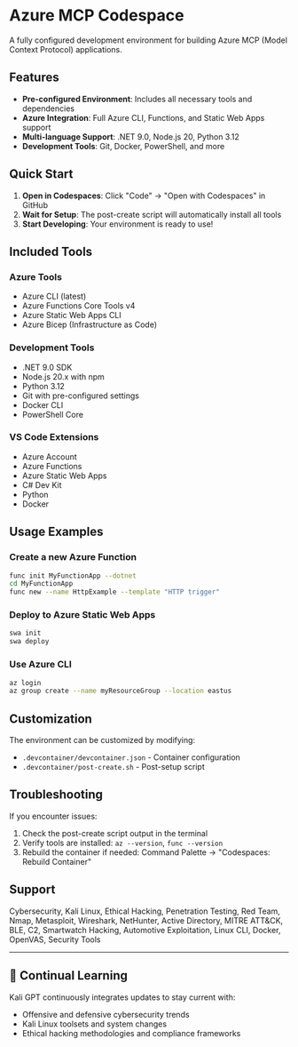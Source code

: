 # Azure MCP Codespace

A fully configured development environment for building Azure MCP (Model Context Protocol) applications.

## Features

- **Pre-configured Environment**: Includes all necessary tools and dependencies
- **Azure Integration**: Full Azure CLI, Functions, and Static Web Apps support
- **Multi-language Support**: .NET 9.0, Node.js 20, Python 3.12
- **Development Tools**: Git, Docker, PowerShell, and more

## Quick Start

1. **Open in Codespaces**: Click "Code" → "Open with Codespaces" in GitHub
2. **Wait for Setup**: The post-create script will automatically install all tools
3. **Start Developing**: Your environment is ready to use!

## Included Tools

### Azure Tools
- Azure CLI (latest)
- Azure Functions Core Tools v4
- Azure Static Web Apps CLI
- Azure Bicep (Infrastructure as Code)

### Development Tools
- .NET 9.0 SDK
- Node.js 20.x with npm
- Python 3.12
- Git with pre-configured settings
- Docker CLI
- PowerShell Core

### VS Code Extensions
- Azure Account
- Azure Functions
- Azure Static Web Apps
- C# Dev Kit
- Python
- Docker

## Usage Examples

### Create a new Azure Function
```bash
func init MyFunctionApp --dotnet
cd MyFunctionApp
func new --name HttpExample --template "HTTP trigger"
```

### Deploy to Azure Static Web Apps
```bash
swa init
swa deploy
```

### Use Azure CLI
```bash
az login
az group create --name myResourceGroup --location eastus
```

## Customization

The environment can be customized by modifying:
- `.devcontainer/devcontainer.json` - Container configuration
- `.devcontainer/post-create.sh` - Post-setup script

## Troubleshooting

If you encounter issues:
1. Check the post-create script output in the terminal
2. Verify tools are installed: `az --version`, `func --version`
3. Rebuild the container if needed: Command Palette → "Codespaces: Rebuild Container"

## Support

Cybersecurity, Kali Linux, Ethical Hacking, Penetration Testing, Red Team, Nmap, Metasploit, Wireshark, NetHunter, Active Directory, MITRE ATT&CK, BLE, C2, Smartwatch Hacking, Automotive Exploitation, Linux CLI, Docker, OpenVAS, Security Tools

---

## 🔄 Continual Learning

Kali GPT continuously integrates updates to stay current with:
- Offensive and defensive cybersecurity trends
- Kali Linux toolsets and system changes
- Ethical hacking methodologies and compliance frameworks
